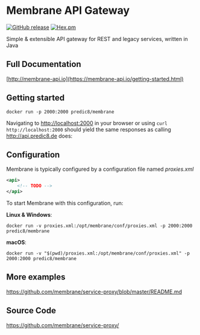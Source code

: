 # Membrane API Gateway
[![GitHub release](https://img.shields.io/github/release/membrane/service-proxy.svg)](https://github.com/membrane/service-proxy/releases/latest)
[![Hex.pm](https://img.shields.io/hexpm/l/plug.svg)](https://raw.githubusercontent.com/membrane/service-proxy/master/distribution/router/LICENSE.txt)

Simple & extensible API gateway for REST and legacy services, written in Java

## Full Documentation

[http://membrane-api.io](https://membrane-api.io/getting-started.html)

## Getting started

```
docker run -p 2000:2000 predic8/membrane
```
Navigating to [http://localhost:2000](http://localhost:2000) in your browser or using `curl http://localhost:2000` should yield the same responses as calling http://api.predic8.de does:


## Configuration

Membrane is typically configured by a configuration file named *proxies.xml*

```xml
<api>
    <!-- TODO -->
</api>
```

To start Membrane with this configuration, run:

**Linux & Windows**:

```
docker run -v proxies.xml:/opt/membrane/conf/proxies.xml -p 2000:2000 predic8/membrane
```

**macOS**:

```
docker run -v "$(pwd)/proxies.xml:/opt/membrane/conf/proxies.xml" -p 2000:2000 predic8/membrane
```

## More examples

https://github.com/membrane/service-proxy/blob/master/README.md

## Source Code

https://github.com/membrane/service-proxy/
